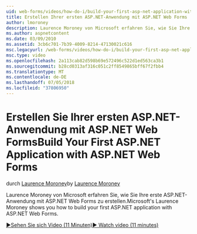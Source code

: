 ```yaml
---
uid: web-forms/videos/how-do-i/build-your-first-asp-net-application-with-asp-net-web-forms
title: Erstellen Ihrer ersten ASP.NET-Anwendung mit ASP.NET Web Forms | Microsoft-Dokumentation
author: lmoroney
description: Laurence Moroney von Microsoft erfahren Sie, wie Sie Ihre erste ASP.NET-Anwendung mit ASP.NET Web Forms zu erstellen.
ms.author: aspnetcontent
ms.date: 03/09/2010
ms.assetid: 3cb6c701-7b39-4009-8214-47130021c616
msc.legacyurl: /web-forms/videos/how-do-i/build-your-first-asp-net-application-with-asp-net-web-forms
msc.type: video
ms.openlocfilehash: 2a113cab82d598b69e572496c522d1ed563ca3b1
ms.sourcegitcommit: b28cd0313af316c051c2ff8549865bff67f2fbb4
ms.translationtype: MT
ms.contentlocale: de-DE
ms.lasthandoff: 07/05/2018
ms.locfileid: "37806950"
---
```

<a name="build-your-first-aspnet-application-with-aspnet-web-forms"></a><span data-ttu-id="a241a-103">Erstellen Sie Ihrer ersten ASP.NET-Anwendung mit ASP.NET Web Forms</span><span class="sxs-lookup"><span data-stu-id="a241a-103">Build Your First ASP.NET Application with ASP.NET Web Forms</span></span>
====================
<span data-ttu-id="a241a-104">durch [Laurence Moroney](https://github.com/lmoroney)</span><span class="sxs-lookup"><span data-stu-id="a241a-104">by [Laurence Moroney](https://github.com/lmoroney)</span></span>

<span data-ttu-id="a241a-105">Laurence Moroney von Microsoft erfahren Sie, wie Sie Ihre erste ASP.NET-Anwendung mit ASP.NET Web Forms zu erstellen.</span><span class="sxs-lookup"><span data-stu-id="a241a-105">Microsoft's Laurence Moroney shows you how to build your first ASP.NET application with ASP.NET Web Forms.</span></span>

[<span data-ttu-id="a241a-106">&#9654;Sehen Sie sich Video (11 Minuten)</span><span class="sxs-lookup"><span data-stu-id="a241a-106">&#9654; Watch video (11 minutes)</span></span>](https://channel9.msdn.com/Blogs/ASP-NET-Site-Videos/build-your-first-asp-net-application-with-asp-net-web-forms)
